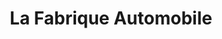 ---
title: "La Fabrique Automobile"
url: /montreuil-sur-ille/la-fabrique-automobile/
shop: voiture
---